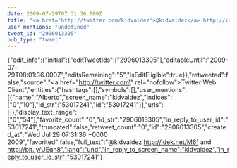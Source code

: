 ```yaml
---
date: 2009-07-29T07:31:36.000Z
title: "<a href='http://twitter.com/kidvaldez'>@kidvaldez</a> http://idek.net/M6f and http://bit.ly/UEqh8″"
user_mentions: "undefined"
tweet_id: "2906013305"
pub_type: "tweet"
---
```

{"edit_info":{"initial":{"editTweetIds":["2906013305"],"editableUntil":"2009-07-29T08:01:36.000Z","editsRemaining":"5","isEditEligible":true}},"retweeted":false,"source":"<a href=\"http://twitter.com\" rel=\"nofollow\">Twitter Web Client</a>","entities":{"hashtags":[],"symbols":[],"user_mentions":[{"name":"Alberto","screen_name":"kidvaldez","indices":["0","10"],"id_str":"53017241","id":"53017241"}],"urls":[]},"display_text_range":["0","54"],"favorite_count":"0","id_str":"2906013305","in_reply_to_user_id":"53017241","truncated":false,"retweet_count":"0","id":"2906013305","created_at":"Wed Jul 29 07:31:36 +0000 2009","favorited":false,"full_text":"@kidvaldez http://idek.net/M6f and http://bit.ly/UEqh8","lang":"und","in_reply_to_screen_name":"kidvaldez","in_reply_to_user_id_str":"53017241"}
